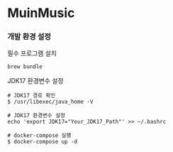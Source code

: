 # MuinMusic

### 개발 환경 설정
필수 프로그램 설치
```shell
brew bundle
```

JDK17 환경변수 설정
```shell
# JDK17 경로 확인
$ /usr/libexec/java_home -V

# JDK17 환경변수 설정
echo 'export JDK17="Your_JDK17_Path"' >> ~/.bashrc
```

```shell
# docker-compose 실행
$ docker-compose up -d
```